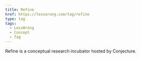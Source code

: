 ```yaml
---
title: Refine
href: https://lesswrong.com/tag/refine
type: tag
tags:
  - LessWrong
  - Concept
  - Tag
---
```


Refine is a conceptual research incubator hosted by Conjecture.